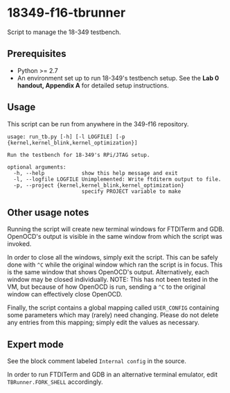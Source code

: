 18349-f16-tbrunner
==================
Script to manage the 18-349 testbench.

Prerequisites
-------------
- Python >= 2.7
- An environment set up to run 18-349's testbench setup. See the **Lab 0
    handout, Appendix A** for detailed setup instructions.

Usage
-----
This script can be run from anywhere in the 349-f16 repository.

    usage: run_tb.py [-h] [-l LOGFILE] [-p {kernel,kernel_blink,kernel_optimization}]

    Run the testbench for 18-349's RPi/JTAG setup.

    optional arguments:
      -h, --help            show this help message and exit
      -l, --logfile LOGFILE Unimplemented: Write ftditerm output to file.
      -p, --project {kernel,kernel_blink,kernel_optimization}
                            specify PROJECT variable to make

Other usage notes
------------------
Running the script will create new terminal windows for FTDITerm and
    GDB. OpenOCD's output is visible in the same window from which the
    script was invoked.

In order to close all the windows, simply exit the script. This can be
    safely done with `^C` while the original window which ran the
    script is in focus. This is the same window that shows OpenOCD's
    output. Alternatively, each window may be closed individually.
NOTE: This has not been tested in the VM, but because of how
    OpenOCD is run, sending a `^C` to the original window can
    effectively close OpenOCD.

Finally, the script contains a global mapping called `USER_CONFIG`
    containing some parameters which may (rarely) need changing.
    Please do not delete any entries from this mapping; simply edit
    the values as necessary.

Expert mode
------------
See the block comment labeled `Internal config` in the source.

In order to run FTDITerm and GDB in an alternative terminal emulator,
    edit `TBRunner.FORK_SHELL` accordingly.
